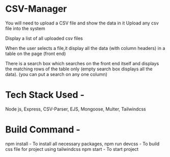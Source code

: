 # CSV-Manager

You will need to upload a CSV file and show the data in it
  Upload any csv file into the system
  
  Display a list of all uploaded csv files
  
  When the user selects a file,it display all the data (with column headers) in a table on the page (front end)
  
  There is a search box which searches on the front end itself and displays the matching rows of the table only (empty search box displays all the data). (you can put a search on any one column)

# Tech Stack Used - 
  Node js, Express, CSV-Parser, EJS, Mongoose, Multer, Tailwindcss  

# Build Command - 
  npm install - To install all necessary packages, 
  npm run devcss - To build css file for project using tailwindcss
  npm start - To start project
